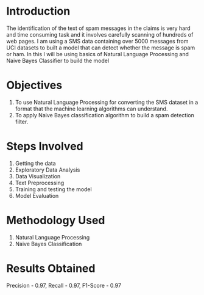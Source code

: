 # Introduction
The identification of the text of spam messages in the claims is very hard and time consuming task and it involves carefully scanning of hundreds of web pages. I am using a SMS data containing over 5000 messages from UCI datasets to built a model that can detect whether the message is spam or ham. In this I will be using basics of Natural Language Processing and Naive Bayes Classifier to build the model
# Objectives
1) To use Natural Language Processing for converting the SMS dataset in a format that the machine learning algorithms can understand.
2) To apply Naive Bayes classification algorithm to build a spam detection filter.
# Steps Involved
1) Getting the data 
2) Exploratory Data Analysis
3) Data Visualization
4) Text Preprocessing
5) Training and testing the model
6) Model Evaluation
# Methodology Used 
1) Natural Language Processing
2) Naive Bayes Classification
# Results Obtained
Precision - 0.97,
Recall - 0.97,
F1-Score - 0.97
